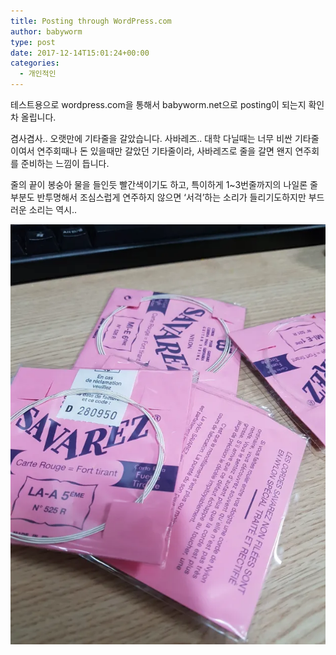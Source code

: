```yaml
---
title: Posting through WordPress.com
author: babyworm
type: post
date: 2017-12-14T15:01:24+00:00
categories:
  - 개인적인
---
```

테스트용으로 wordpress.com을 통해서 babyworm.net으로 posting이 되는지 확인차 올립니다.

겸사겸사.. 오랫만에 기타줄을 갈았습니다. 사바레즈..
대학 다닐때는 너무 비싼 기타줄이여서 연주회때나 돈 있을때만 갈았던 기타줄이라, 사바레즈로 줄을 갈면 왠지 연주회를 준비하는 느낌이 듭니다.

줄의 끝이 봉숭아 물을 들인듯 빨간색이기도 하고, 특이하게 1~3번줄까지의 나일론 줄 부분도 반투명해서 조심스럽게 연주하지 않으면 ‘서걱’하는 소리가 들리기도하지만 부드러운 소리는 역시..

<img loading="lazy" decoding="async"  src="featured_savarez.webp">